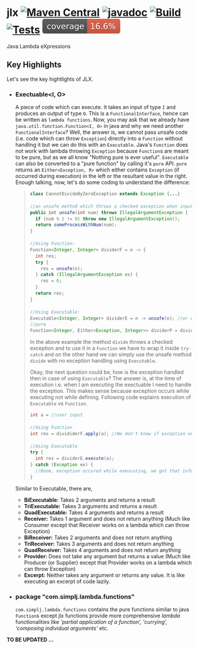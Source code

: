 # jlx [![Maven Central](https://img.shields.io/maven-central/v/com.simplj.lambda/jlx.svg?label=Maven%20Central)](https://search.maven.org/search?q=g:%22com.simplj.lambda%22%20AND%20a:%22jlx%22) [![javadoc](https://javadoc.io/badge2/com.simplj.lambda/jlx/javadoc.svg)](https://javadoc.io/doc/com.simplj.lambda/jlx) [![Build](https://github.com/simplj/jlx/actions/workflows/maven.yml/badge.svg)](https://github.com/simplj/jlx/actions/workflows/maven.yml) [![Tests](https://github.com/simplj/jlx/actions/workflows/jacoco.yml/badge.svg)](https://github.com/simplj/jlx/actions/workflows/jacoco.yml) [![Code Coverage](https://github.com/simplj/jlx/blob/coverage/.github/badges/jacoco.svg)](https://github.com/simplj/jlx/)
Java Lambda eXpressions

## Key Highlights
Let's see the key hightlights of JLX.

* ### Exectuable\<I, O>
  A piece of code which can execute. It takes an input of type `I` and produces an output of type `O`. This is a `FunctionalInterface`, hence can be written as `lambda functions`. Now, you may ask that we already have `java.util.function.Function<I, O>` in java and why we need another `FunctionalInterface`? Well, the answer is, we cannot pass unsafe code (i.e. code which can throw `Exception`) directly into a `Function` without handling it but we can do this with an `Executable`. Java's `Function` does not work with lambda throwing `Exception` because `Function`s are meant to be pure, but as we all know "Nothing pure is ever useful". `Executable` can also be converted to a "pure function" by calling it's `pure` API. `pure` returns an `Either<Exception, R>` which either contains `Exception` (if occurred during execution) in the left or the resultant value in the right. Enough talking, now, let's do some coding to understand the difference:
  > ```java
  > class CannotDivideByZeroException extends Exception {...}
  > 
  > //an unsafe method which throws a checked exception when input number is odd
  > public int unsafe(int num) throws IllegalArgumentException {
  >   if (num % 2 != 0) throw new IllegalArgumentException();
  >   return someProcessWithNum(num);
  > }
  > 
  > //Using Function:
  > Function<Integer, Integer> dividerF = n -> {
  >   int res;
  >   try {
  >     res = unsafe(n);
  >   } catch (IllegalArgumentException ex) {
  >     res = 0;
  >   }
  >   return res;
  > }
  > 
  > //Using Executable:
  > Executable<Integer, Integer> dividerE = n -> unsafe(n); //or using method reference: this::divide
  > //pure
  > Function<Integer, Either<Exception, Integer>> dividerP = dividerE.pure();
  > ```
  > In the above example the method `divide` throws a checked exception and to use it in a `Function` we have to wrap it inside `try-catch` and on the other hand we can simply use the unsafe method `divide` with no exception handling using `Executable`.
  > 
  > Okay, the next question could be, how is the exception handled then in case of using `Executable`? The answer is, at the time of execution i.e. when I am executing the exectuable I need to handle the exception. This makes sense because exception occurs while executing not while defining. Following code explains execution of `Executable` vs `Function`.
  > ```java
  > int a = //user input
  > 
  > //Using Function
  > int res = divididerF.apply(a); //We don't know if exception occurred or not (I know we can handle using better design but that will add extra complexity to the simple code)
  > 
  > //Using Executable
  > try {
  >   int res = dividerE.execute(a);
  > } catch (Exception ex) {
  >   //Boom, exception occured while exeucuting, we got that information and can handle that here.
  > }
  > ```
  Similar to Executable, there are,
    - **BiExecutable:** Takes 2 arguments and returns a result
    - **TriExecutable:** Takes 3 arguments and returns a result
    - **QuadExecutable:** Takes 4 arguments and returns a result
    - **Receiver:** Takes 1 argument and does not return anything (Much like Consumer except that Receiver works on a lambda which can throw Exception)
    - **BiReceiver:** Takes 2 arguments and does not return anything
    - **TriReceiver:** Takes 3 arguments and does not return anything
    - **QuadReceiver:** Takes 4 arguments and does not return anything
    - **Provider:** Does not take any argument but returns a value (Much like Producer (or Supplier) except that Provider works on a lambda which can throw Exception)
    - **Excerpt:** Neither takes any argument or returns any value. It is like executing an excerpt of code lazily.


* ### package "com.simplj.lambda.functions"
  `com.simplj.lambda.functions` contains the pure functions similar to java `Function`s except jlx functions provide more comprehensive *lambda* functionalities like *'partial application of a function', 'currying', 'composing individual arguments'* etc.

__TO BE UPDATED ...__
